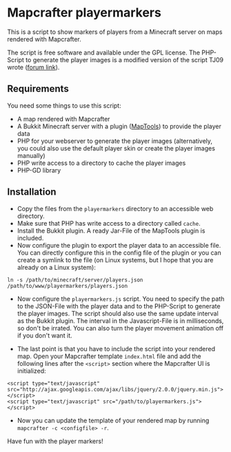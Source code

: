 # Mapcrafter playermarkers #

This is a script to show markers of players from a Minecraft server on maps
rendered with Mapcrafter.

The script is free software and available under the GPL license. The PHP-Script
to generate the player images is a modified version of the script TJ09 wrote
([forum
link](http://forums.bukkit.org/threads/info-mapmarkers-v0-3-4-1-1r6.843/)).

## Requirements ##

You need some things to use this script:

* A map rendered with Mapcrafter
* A Bukkit Minecraft server with a plugin
  ([MapTools](http://github.com/m0r13/MapTools)) to provide the player data
* PHP for your webserver to generate the player images (alternatively, you
  could also use the default player skin or create the player images manually)
* PHP write access to a directory to cache the player images
* PHP-GD library

## Installation ##

* Copy the files from the `playermarkers` directory to an accessible web
  directory.
* Make sure that PHP has write access to a directory called `cache`.
* Install the Bukkit plugin. A ready Jar-File of the MapTools plugin is
  included.
* Now configure the plugin to export the player data to an accessible file. You
  can directly configure this in the config file of the plugin or you can
  create a symlink to the file (on Linux systems, but I hope that you are
  already on a Linux system):

```
ln -s /path/to/minecraft/server/players.json /path/to/www/playermarkers/players.json
```

* Now configure the `playermarkers.js` script. You need to specify the path to
  the JSON-File with the player data and to the PHP-Script to generate the
  player images. The script should also use the same update interval as the
  Bukkit plugin. The interval in the Javascript-File is in milliseconds, so
  don't be irrated. You can also turn the player movement animation off if you
  don't want it.

* The last point is that you have to include the script into your rendered map.
  Open your Mapcrafter template `index.html` file and add the following lines 
  after the `<script>` section where the Mapcrafter UI is initialized:

```
<script type="text/javascript" src="http://ajax.googleapis.com/ajax/libs/jquery/2.0.0/jquery.min.js"></script>
<script type="text/javascript" src="/path/to/playermarkers.js"></script>
```

* Now you can update the template of your rendered map by running `mapcrafter
  -c <configfile> -r`.

Have fun with the player markers!

